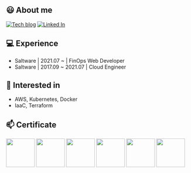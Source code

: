 ## 😃 About me
[![Tech blog](https://img.shields.io/badge/Tech%20blog-181717?style=flat&logo=GitHub&logoColor=white)](https://creboring.github.io/)
[![Linked In](https://img.shields.io/badge/-Linked%20In-blue?style=flat-square&logo=LinkedIn&logoColor=white)](https://www.linkedin.com/in/l22d0hun/)


## 💻 Experience
- Saltware | 2021.07 ~ | FinOps Web Developer
- Saltware | 2017.09 ~ 2021.07 | Cloud Engineer

## 🌱 Interested in
- AWS, Kubernetes, Docker
- IaaC, Terraform

## 📫 Certificate

<div>

<img src="https://user-images.githubusercontent.com/18481959/222625775-ead7db4f-af9b-4133-9c67-1c4386001f15.png" width="78" height="78">
<img src="https://user-images.githubusercontent.com/18481959/222625898-8f3e72d9-aef3-4d65-8567-e3fedb104fce.png" width="78" height="78">
<img src="https://user-images.githubusercontent.com/18481959/222625970-3169cdc3-8af8-46fd-a79a-cd73931d01e1.png" width="78" height="78">
<img src="https://user-images.githubusercontent.com/18481959/222625507-c864f018-5255-4465-8116-e352e232e057.png" width="78" height="78">
<img src="https://user-images.githubusercontent.com/18481959/222626053-57aaad20-878d-4dcc-afe9-04b8ba521b17.png" width="78" height="78">
<img src="https://user-images.githubusercontent.com/18481959/222626123-c35d580a-8620-4118-ae9a-28b0a00a7fb7.png" width="78" height="78">

 </div>
  
<!--
**creBoring/creBoring** is a ✨ _special_ ✨ repository because its `README.md` (this file) appears on your GitHub profile.

Here are some ideas to get you started:

- 🔭 I’m currently working on ...
- 🌱 I’m currently learning ...
- 👯 I’m looking to collaborate on ...
- 🤔 I’m looking for help with ...
- 💬 Ask me about ...
- 📫 How to reach me: ...
- 😄 Pronouns: ...
- ⚡ Fun fact: ...
-->

